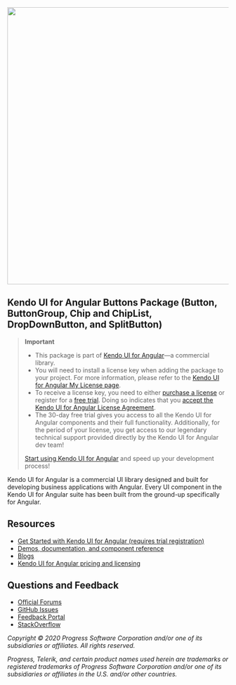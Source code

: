 <a href="https://www.telerik.com/kendo-angular-ui/" target="_blank">
<img width="631" src="https://www.telerik.com/kendo-angular-ui/npm-banner.svg">
</a>

## Kendo UI for Angular Buttons Package (Button, ButtonGroup, Chip and ChipList, DropDownButton, and SplitButton)

> **Important**
> * This package is part of [Kendo UI for Angular](https://www.telerik.com/kendo-angular-ui?utm_medium=referral&utm_source=npm&utm_campaign=kendo-ui-angular-trial-npm-buttons)&mdash;a commercial library.
> * You will need to install a license key when adding the package to your project. For more information, please refer to the [Kendo UI for Angular My License page](https://www.telerik.com/kendo-angular-ui/my-license?utm_medium=referral&utm_source=npm&utm_campaign=kendo-ui-angular-trial-npm-buttons).
> * To receive a license key, you need to either [purchase a license](https://www.telerik.com/purchase/kendo-ui?utm_medium=referral&utm_source=npm&utm_campaign=kendo-ui-angular-trial-npm-buttons) or register for a [free trial](https://www.telerik.com/download-login-v2-kendo-angular-ui?utm_medium=referral&utm_source=npm&utm_campaign=kendo-ui-angular-trial-npm-buttons). Doing so indicates that you [accept the Kendo UI for Angular License Agreement](https://www.telerik.com/purchase/license-agreement/kendo-ui?utm_medium=referral&utm_source=npm&utm_campaign=kendo-ui-angular-trial-npm-buttons).
> * The 30-day free trial gives you access to all the Kendo UI for Angular components and their full functionality. Additionally, for the period of your license, you get access to our legendary technical support provided directly by the Kendo UI for Angular dev team!
>
> [Start using Kendo UI for Angular](https://www.telerik.com/download-login-v2-kendo-angular-ui?utm_medium=referral&utm_source=npm&utm_campaign=kendo-ui-angular-trial-npm-buttons) and speed up your development process!

Kendo UI for Angular is a commercial UI library designed and built for developing business applications with Angular. Every UI component in the Kendo UI for Angular suite has been built from the ground-up specifically for Angular.

## Resources

* [Get Started with Kendo UI for Angular (requires trial registration)](https://www.telerik.com/kendo-angular-ui/getting-started)
* [Demos, documentation, and component reference](https://www.telerik.com/kendo-angular-ui/components)
* [Blogs](http://www.telerik.com/blogs/kendo-ui)
* [Kendo UI for Angular pricing and licensing](https://www.telerik.com/purchase/kendo-ui)

## Questions and Feedback

* [Official Forums](https://www.telerik.com/forums/kendo-angular-ui)
* [GitHub Issues](https://github.com/telerik/kendo-angular/issues)
* [Feedback Portal](https://feedback.telerik.com/kendo-angular-ui)
* [StackOverflow](https://stackoverflow.com/questions/tagged/kendo-ui-angular2)

*Copyright © 2020 Progress Software Corporation and/or one of its subsidiaries or affiliates. All rights reserved.*

*Progress, Telerik, and certain product names used herein are trademarks or registered trademarks of Progress Software Corporation and/or one of its subsidiaries or affiliates in the U.S. and/or other countries.*
